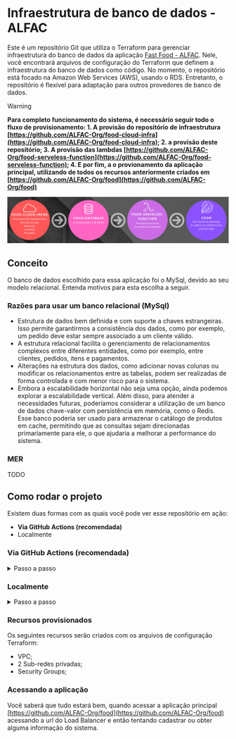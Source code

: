 # Infraestrutura de banco de dados - ALFAC

Este é um repositório Git que utiliza o Terraform para gerenciar infraestrutura do banco de dados da aplicação [Fast Food - ALFAC](https://github.com/ALFAC-Org/food). Nele, você encontrará arquivos de configuração do Terraform que definem a infraestrutura do banco de dados como código. No momento, o repositório está focado na Amazon Web Services (AWS), usando o RDS. Entretanto, o repositório é flexível para adaptação para outros provedores de banco de dados.

> [!WARNING]  
> **Para completo funcionamento do sistema, é necessário seguir todo o fluxo de provisionamento: 1. A provisão do repositório de infraestrutura [https://github.com/ALFAC-Org/food-cloud-infra](https://github.com/ALFAC-Org/food-cloud-infra); 2. a provisão deste repositório; 3. A provisão das lambdas [https://github.com/ALFAC-Org/food-serveless-function](https://github.com/ALFAC-Org/food-serveless-function); 4. E por fim, a o provionamento da aplicação principal, utilizando de todos os recursos anteriormente criados em [https://github.com/ALFAC-Org/food](https://github.com/ALFAC-Org/food)**

![passos-seguir](./docs/passos.png)

## Conceito

O banco de dados escolhido para essa aplicação foi o MySql, devido ao seu modelo relacional. Entenda motivos para esta escolha a seguir.

### Razões para usar um banco relacional (MySql)

- Estrutura de dados bem definida e com suporte a chaves estrangeiras. Isso permite garantirmos a consistência dos dados, como por exemplo, um pedido deve estar sempre associado a um cliente válido.
- A estrutura relacional facilita o gerenciamento de relacionamentos complexos entre diferentes entidades, como por exemplo, entre clientes, pedidos, itens e pagamentos.
- Alterações na estrutura dos dados, como adicionar novas colunas ou modificar os relacionamentos entre as tabelas, podem ser realizadas de forma controlada e com menor risco para o sistema.
- Embora a escalabilidade horizontal não seja uma opção, ainda podemos explorar a escalabilidade vertical. Além disso, para atender a necessidades futuras, poderíamos considerar a utilização de um banco de dados chave-valor com persistência em memória, como o Redis. Esse banco poderia ser usado para armazenar o catálogo de produtos em cache, permitindo que as consultas sejam direcionadas primariamente para ele, o que ajudaria a melhorar a performance do sistema.

### MER

TODO

## Como rodar o projeto

Existem duas formas com as quais você pode ver esse repositório em ação:

- **Via GitHub Actions (recomendada)**
- Localmente

### Via GitHub Actions (recomendada)


<details>
  <summary>Passo a passo</summary>

1. Acesse [https://github.com/ALFAC-Org/food-database/actions](https://github.com/ALFAC-Org/food-database/actions) (A guia `Actions` deste repositório);
2. Acesse `AWS - Cria infraestrutura do banco de dados`;
3. Clique em `Run workflow` (ou Executar workflow);
4. Aguarde. Se tudo der certo, o `check` verde deverá aparecer - o processo dura em torno de 2 a 5 minutos;
   1. ![infra-criada-sucesso](./docs/infra-criada-db-sucesso.png)
   2. ![infra-criada-sucesso-output](./docs/infra-criada-sucesso-db.png)

</details>

### Localmente

<details>
  <summary>Passo a passo</summary>

#### Pré-requisitos

Antes de começar, certifique-se de ter os seguintes itens instalados e configurados em seu ambiente:

1. **Terraform**: A ferramenta que permite definir, visualizar e implantar a infraestrutura de nuvem.
2. **AWS CLI**: A interface de linha de comando da AWS.
3. **Credenciais AWS válidas**: Você precisará de uma chave de acesso e uma chave secreta para autenticar com a AWS (no momento, o repositório usa chaves e credenciais fornecidas pelo [AWS Academy](https://awsacademy.instructure.com/) e que divergem de contas padrão).

## Como usar

1. **Clone este repositório**:

```bash
git clone https://github.com/ALFAC-Org/food-database
```

2. **Acesse o diretório do repositório**:

```bash
cd food-database
```

3. **Configure as credenciais AWS em seu ambiente**:

```bash
aws configure
```

4. Defina as variáveis necessárias ao nível de ambiente, via arquivo `.tfvars` ou passe através dos comandos. Exemplo:

```bash
terraform <comando> <parâmetros> \
-var "aws_region=$AWS_REGION" \
-var "arn_aws_lab_role=$ARN_AWS_LAB_ROLE" \
-var "vpc_id=$VPC_ID" \
-var "subnet_database_1_cidr_block=$SUBNET_DATABASE_1_CIDR_BLOCK" \
-var "subnet_database_2_cidr_block=$SUBNET_DATABASE_2_CIDR_BLOCK" \
-var "subnet_availability_zone_az_1=$SUBNET_AVAILABILITY_ZONE_AZ_1" \
-var "subnet_availability_zone_az_2=$SUBNET_AVAILABILITY_ZONE_AZ_2" \
-var "db_username=$DB_USERNAME" \
-var "db_password=$DB_PASSWORD" \
-var "db_identifier=$DB_IDENTIFIER" \
-var "db_name=$DB_NAME" \
-var "lambda_sg_id=$LAMBDA_SG_ID" \
-var "cluster_sg_id=$CLUSTER_SG_ID"
```

1. **Inicialize o diretório Terraform**:

```bash
terraform init
```

5. **Visualize as mudanças que serão feitas**:

```bash
terraform plan \
-var "aws_region=$AWS_REGION" \
-var "arn_aws_lab_role=$ARN_AWS_LAB_ROLE" \
-var "vpc_id=$VPC_ID" \
-var "subnet_database_1_cidr_block=$SUBNET_DATABASE_1_CIDR_BLOCK" 
...variáveis
```

6. **Provisione a infraestrutura**:

```bash
terraform apply \
-var "aws_region=$AWS_REGION" \
-var "arn_aws_lab_role=$ARN_AWS_LAB_ROLE" \
-var "vpc_id=$VPC_ID" \
-var "subnet_database_1_cidr_block=$SUBNET_DATABASE_1_CIDR_BLOCK" 
...variáveis
```

7. **Para destruir a infraestrutura provisionada**:

```bash
terraform destroy \
-var "aws_region=$AWS_REGION" \
-var "arn_aws_lab_role=$ARN_AWS_LAB_ROLE" \
-var "vpc_id=$VPC_ID" \
-var "subnet_database_1_cidr_block=$SUBNET_DATABASE_1_CIDR_BLOCK" 
...variáveis
```

</details>

### Recursos provisionados

Os seguintes recursos serão criados com os arquivos de configuração Terraform:

- VPC;
- 2 Sub-redes privadas;
- Security Groups;

### Acessando a aplicação

Você saberá que tudo estará bem, quando acessar a aplicação principal [https://github.com/ALFAC-Org/food](https://github.com/ALFAC-Org/food) acessando a url do Load Balancer e então tentando cadastrar ou obter alguma informação do sistema.
